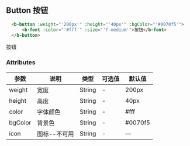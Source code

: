 <!--
 * @Description: 按钮
 * @Version: 2.0
 * @Autor: wuwei3
 * @Date: 2020-05-07 15:42:38
 * @LastEditors: Please set LastEditors
 * @LastEditTime: 2020-05-14 15:33:18
 -->

## Button 按钮

```html
  <b-button :weight="'200px'" :height="'40px'" :bgColor="'#0070f5'">
      <b-font :color="'#fff'" :size="'f-medium'">按钮</b-font>
  </b-button>
```

  <b-button :weight="'200px'" :height="'40px'" :bgColor="'#0070f5'">
    <b-font :color="'#fff'" :size="'f-medium'">按钮</b-font>
  </b-button>


### Attributes

| 参数    | 说明         | 类型   | 可选值 | 默认值  |
| ------- | ------------ | ------ | ------ | ------- |
| weight  | 宽度         | String | -      | 200px   |
| height  | 高度         | String | -      | 40px    |
| color   | 字体颜色     | String | -      | #fff    |
| bgColor | 背景色       | String | -      | #0070f5 |
| icon    | 图标--不可用 | String | -      | —       |

